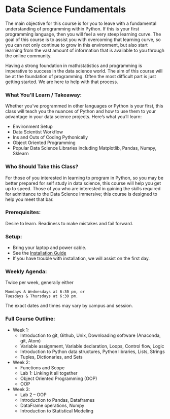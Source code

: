 # Data Science Fundamentals

The main objective for this course is for you to leave with a fundamental understanding of programming within Python.  If this is your first programming language, then you will feel a very steep learning curve.  The goal of this course is to assist you with overcoming that learning curve, so you can not only continue to grow in this environment, but also start learning from the vast amount of information that is available to you through the online community.  

Having a strong foundation in math/statistics and programming is imperative to success in the data science world.  The aim of this course will be at the foundation of programming.  Often the most difficult part is just getting started.  We are here to help with that process.

### What You’ll Learn / Takeaway:

Whether you’ve programmed in other languages or Python is your first, this class will teach you the nuances of Python and how to use them to your advantage in your data science projects. Here’s what you’ll learn:

* Environment Setup
* Data Scientist Workflow
* Ins and Outs of Coding Pythonically
* Object Oriented Programming
* Popular Data Science Libraries including Matplotlib, Pandas, Numpy, Sklearn

### Who Should Take this Class?

For those of you interested in learning to program in Python, so you may be better prepared for self study in data science, this course will help you get up to speed.  Those of you who are interested in gaining the skills required for admittance to the Data Science Immersive; this course is designed to help you meet that bar.

### Prerequisites:

Desire to learn.  Readiness to make mistakes and fail forward.

### Setup: 

* Bring your laptop and power cable.  
* See the [Installation Guide](/introduction)
* If you have trouble with installation, we will assist on the first day.

### Weekly Agenda:

Twice per week, generally either

    Mondays & Wednesdays at 6:30 pm, or
    Tuesdays & Thursdays at 6:30 pm.

The exact dates and times may vary by campus and session.

### Full Course Outline:

* Week 1:
  * Introduction to git, Github, Unix, Downloading software (Anaconda, git, Atom)
  * Variable assignment, Variable declaration, Loops, Control flow, Logic
  * Introduction to Python data structures, Python libraries, Lists, Strings
  * Tuples, Dictionaries, and Sets
* Week 2:
  * Functions and Scope
  * Lab 1: Linking it all together
  * Object Oriented Programming (OOP)
  * OOP
* Week 3:
  * Lab 2 – OOP
  * Introduction to Pandas, Dataframes
  * DataFrame operations, Numpy
  * Introduction to Statistical Modeling
